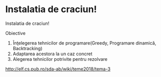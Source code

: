 # Instalatia de craciun!

Instalatia de craciun!

Obiective
1. Înţelegerea tehnicilor de programare(Greedy, Programare dinamică, Backtracking)
2. Adaptarea acestora la un caz concret
3. Alegerea tehnicilor potrivite pentru rezolvare

http://elf.cs.pub.ro/sda-ab/wiki/teme2018/tema-3
